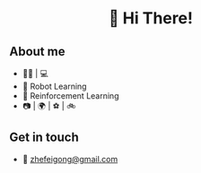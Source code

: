 <h1 align="center">👋 Hi There! 
</h1>

## About me  
- 🧑‍🎓 | 💻 
- 🤖️ Robot Learning
- 🌌 Reinforcement Learning
- 📷 | 🌍 | ⚽️ | 🚲

## Get in touch 
- 💬 zhefeigong@gmail.com

<!-- - :star: Give me a STAR:star: if you like [my repositories!](https://github.com/ZhefeiGong?tab=repositories) -->
<!--<img src="https://raw.githubusercontent.com/sagar-viradiya/sagar-viradiya/master/resources/banner.png" alt="Nice to meet you.">-->
<!--<<img src="https://media.giphy.com/media/LnQjpWaON8nhr21vNW/giphy.gif" width="60"> <em><b>I'd like to make friends. If you wanna say hi, I'll be more glad to meet you!</b> 😊</em>-->
